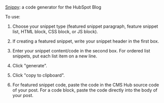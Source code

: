 [Snippy](https://juviler.github.io/snippy/): a code generator for the HubSpot Blog

To use:

1. Choose your snippet type (featured snippet paragraph, feature snippet list, HTML block, CSS block, or JS block).

2. If creating a featured snippet, write your snippet header in the first box.

3. Enter your snippet content/code in the second box. For ordered list snippets, put each list item on a new line.

4. Click "generate".

5. Click "copy to clipboard".

6. For featured snippet code, paste the code in the CMS Hub source code of your post. For a code block, paste the code directly into the body of your post.
